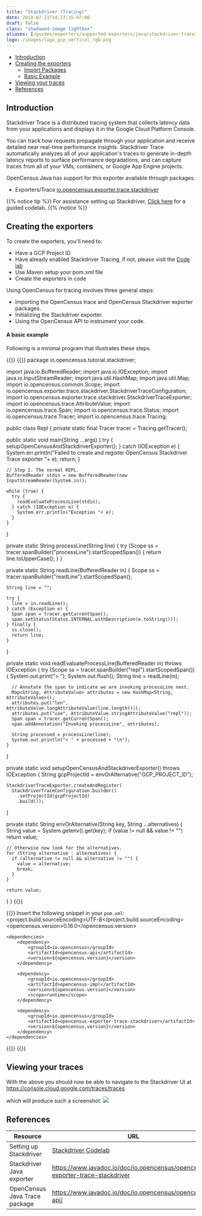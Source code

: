 ```yaml
---
title: "Stackdriver (Tracing)"
date: 2018-07-21T14:27:35-07:00
draft: false
class: "shadowed-image lightbox"
aliases: [/guides/exporters/supported-exporters/java/stackdriver-trace]
logo: /images/logo_gcp_vertical_rgb.png
---
```


- [Introduction](#introduction)
- [Creating the exporters](#creating-the-exporters)
    - [Import Packages](#creating-the-exporters)
    - [Basic Example](#creating-the-exporters)
- [Viewing your traces](#viewing-your-traces)
- [References](#references)

## Introduction
Stackdriver Trace is a distributed tracing system that collects latency data from your applications and displays it in the Google Cloud Platform Console.

You can track how requests propagate through your application and receive detailed near real-time performance insights.
Stackdriver Trace automatically analyzes all of your application's traces to generate in-depth latency reports to surface performance degradations, and can capture traces from all of your VMs, containers, or Google App Engine projects.

OpenCensus Java has support for this exporter available through packages:
* Exporters/Trace [io.opencensus.exporter.trace.stackdriver](https://www.javadoc.io/doc/io.opencensus/opencensus-exporter-trace-stackdriver)

{{% notice tip %}}
For assistance setting up Stackdriver, [Click here](/codelabs/stackdriver) for a guided codelab.
{{% /notice %}}

## Creating the exporters
To create the exporters, you'll need to:

* Have a GCP Project ID
* Have already enabled Stackdriver Tracing, if not, please visit the [Code lab](/codelabs/stackdriver)
* Use Maven setup your pom.xml file
* Create the exporters in code

Using OpenCensus for tracing involves three general steps:

* Importing the OpenCensus trace and OpenCensus Stackdriver exporter packages.
* Initializing the Stackdriver exporter.
* Using the OpenCensus API to instrument your code.

#### A basic example

Following is a minimal program that illustrates these steps.

{{<tabs Example Import>}}
{{<highlight java>}}
package io.opencensus.tutorial.stackdriver;

import java.io.BufferedReader;
import java.io.IOException;
import java.io.InputStreamReader;
import java.util.HashMap;
import java.util.Map;
import io.opencensus.common.Scope;
import io.opencensus.exporter.trace.stackdriver.StackdriverTraceConfiguration;
import io.opencensus.exporter.trace.stackdriver.StackdriverTraceExporter;
import io.opencensus.trace.AttributeValue;
import io.opencensus.trace.Span;
import io.opencensus.trace.Status;
import io.opencensus.trace.Tracer;
import io.opencensus.trace.Tracing;

public class Repl {
  private static final Tracer tracer = Tracing.getTracer();

  public static void main(String ...args) {
    try {
      setupOpenCensusAndStackdriverExporter();
    } catch (IOException e) {
      System.err.println("Failed to create and register OpenCensus Stackdriver Trace exporter "+ e);
      return;
    }

    // Step 2. The normal REPL.
    BufferedReader stdin = new BufferedReader(new InputStreamReader(System.in));

    while (true) {
      try {
        readEvaluateProcessLine(stdin);
      } catch (IOException e) {
        System.err.println("Exception "+ e);
      }
    }
  }

  private static String processLine(String line) {
    try (Scope ss = tracer.spanBuilder("processLine").startScopedSpan()) {
      return line.toUpperCase();
    }
  }

  private static String readLine(BufferedReader in) {
    Scope ss = tracer.spanBuilder("readLine").startScopedSpan();

    String line = "";

    try {
      line = in.readLine();
    } catch (Exception e) {
      Span span = tracer.getCurrentSpan();
      span.setStatus(Status.INTERNAL.withDescription(e.toString()));
    } finally {
      ss.close();
      return line;
    }
  }

  private static void readEvaluateProcessLine(BufferedReader in) throws IOException {
    try (Scope ss = tracer.spanBuilder("repl").startScopedSpan()) {
      System.out.print("> ");
      System.out.flush();
      String line = readLine(in);

      // Annotate the span to indicate we are invoking processLine next.
      Map<String, AttributeValue> attributes = new HashMap<String, AttributeValue>();
      attributes.put("len", AttributeValue.longAttributeValue(line.length()));
      attributes.put("use", AttributeValue.stringAttributeValue("repl"));
      Span span = tracer.getCurrentSpan();
      span.addAnnotation("Invoking processLine", attributes);

      String processed = processLine(line);
      System.out.println("< " + processed + "\n");
    }
  }

  private static void setupOpenCensusAndStackdriverExporter() throws IOException {
    String gcpProjectId = envOrAlternative("GCP_PROJECT_ID");

    StackdriverTraceExporter.createAndRegister(
      StackdriverTraceConfiguration.builder()
        .setProjectId(gcpProjectId)
        .build());
  }

  private static String envOrAlternative(String key, String ...alternatives) {
    String value = System.getenv().get(key);
    if (value != null && value != "")
      return value;

    // Otherwise now look for the alternatives.
    for (String alternative : alternatives) {
      if (alternative != null && alternative != "") {
        value = alternative;
        break;
      }
    }

    return value;
  }
}
{{</highlight>}}

{{<highlight xml>}}
Insert the following snippet in your `pom.xml`:
    <properties>
        <project.build.sourceEncoding>UTF-8</project.build.sourceEncoding>
        <opencensus.version>0.16.0</opencensus.version> <!-- The OpenCensus version to use -->
    </properties>

    <dependencies>
        <dependency>
            <groupId>io.opencensus</groupId>
            <artifactId>opencensus-api</artifactId>
            <version>${opencensus.version}</version>
        </dependency>

        <dependency>
            <groupId>io.opencensus</groupId>
            <artifactId>opencensus-impl</artifactId>
            <version>${opencensus.version}</version>
            <scope>runtime</scope>
        </dependency>

        <dependency>
            <groupId>io.opencensus</groupId>
            <artifactId>opencensus-exporter-trace-stackdriver</artifactId>
            <version>${opencensus.version}</version>
        </dependency>
    </dependencies>
{{</highlight>}}
{{</tabs>}}


## Viewing your traces
With the above you should now be able to navigate to the Stackdriver UI at https://console.cloud.google.com/traces/traces

which will produce such a screenshot:
![](/images/trace-java-stackdriver.png)

## References

Resource|URL
---|---
Setting up Stackdriver|[Stackdriver Codelab](/codelabs/stackdriver)
Stackdriver Java exporter|https://www.javadoc.io/doc/io.opencensus/opencensus-exporter-trace-stackdriver
OpenCensus Java Trace package|https://www.javadoc.io/doc/io.opencensus/opencensus-api/
